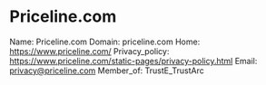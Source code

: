 
# Priceline.com

Name: Priceline.com
Domain: priceline.com
Home: https://www.priceline.com/
Privacy_policy: https://www.priceline.com/static-pages/privacy-policy.html
Email: privacy@priceline.com
Member_of: TrustE_TrustArc
